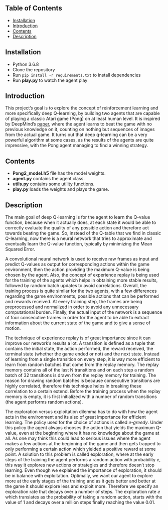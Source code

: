 ## Table of Contents
- [Installation](#inst)
- [Introduction](#intro)
- [Contents](#contents)
- [Description](#desc)

## Installation
- Python 3.6.8
- Clone the repository
- Run <code>pip install -r requirements.txt</code> to install dependencies
- Run **play.py** to watch the agent play


## Introduction
This project’s goal is to explore the concept of reinforcement learning and more specifically deep Q-learning, by building two agents that are capable of playing a classic Atari game (Pong) on at least human level. It is inspired by DeepMind’s [paper](https://deepmind.com/research/publications/playing-atari-deep-reinforcement-learning), where the agent learns to beat the game with no previous knowledge on it, counting on nothing but sequences of images from the actual game. It turns out that deep q-learning can be a very powerful algorithm at some cases, as the results of the agents are quite impressive, with the Pong agent managing to find a winning strategy.

## Contents
- **Pong2_model.h5** file has the model weights.
- **agent.py** contains the agent class.
- **utils.py** contains some utility functions.
- **play.py** loads the weights and plays the game.


## Description
The main goal of deep Q-learning is for the agent to learn the Q-value function, because when it actually
does, at each state it would be able to correctly evaluate the quality of any possible action and therefore act
towards beating the game. So, instead of the Q-table that we find in classic Q-learning, now there is a neural
network that tries to approximate and eventually learn the Q-value function, typically by minimizing the Mean Squared Error.

A convolutional neural network is used to receive raw frames as input and predict Q-values as output for corresponding actions within the game environment, then the action providing the maximum Q-value is being chosen by the agent. Also, the concept of experience replay is being used for the training of the agents which helps in obtaining more stable results, followed by random batch updates to avoid correlations. Overall, the training process is quite similar for the two agents, with a few differences regarding the game environments, possible actions that can be performed and rewards received. At every training step, the frames are being preprocessed and normalized in order to avoid any unnecessary computational burden. Finally, the actual input of the network is a sequence of four consecutive frames in order for the agent to be able to extract information about the current state of the game and to give a sense of motion.

The technique of experience replay is of great importance since it can improve our network’s results a lot. A transition is defined as a tuple that contains the initial state, the action performed, the reward received, the terminal state (whether the game ended or not) and the next state. Instead of learning from a single transition on every step, it is way more efficient to learn from random batches that come from the replay memory. The replay memory contains all of the last N transitions and on each step a random batch of 32 transitions is drawn from the replay memory for training. The reason for drawing random batches is because consecutive transitions are highly correlated, therefore this technique helps in breaking these correlation to a certain extend. Before the training process when the replay memory is empty, it is first initialized with a number of random transitions (the agent performs random actions).

The exploration versus exploitation dilemma has to do with how the agent acts in the environment and its also of great importance for efficient learning. The policy used for the choice of actions is called _e-greedy_. Under this policy the agent always chooses the action that yields the maximum Q-value, even at the beginning where it has no knowledge about the game at all. As one may think this could lead to serious issues where the agent makes a few actions at the beginning of the game and then gets trapped to only performing a certain action which yielded a positive reward at some point. A solution to this problem is called exploration, where at the early steps of the
training the agent performs a random action with probability _e_, this way it explores new actions or strategies and therefore doesn’t stop learning. Even though we explained the importance of exploration, it should be in balance with exploitation. Optimally, we want our agent to explore more at the early stages of the training and as it gets better and better at the game it should explore less and exploit more. Therefore we specify an exploration rate that decays over a number of steps. The exploration rate _e_ which translates as the probability of taking a random action, starts with the value of 1 and decays over a million steps finally reaching the value 0.01.



